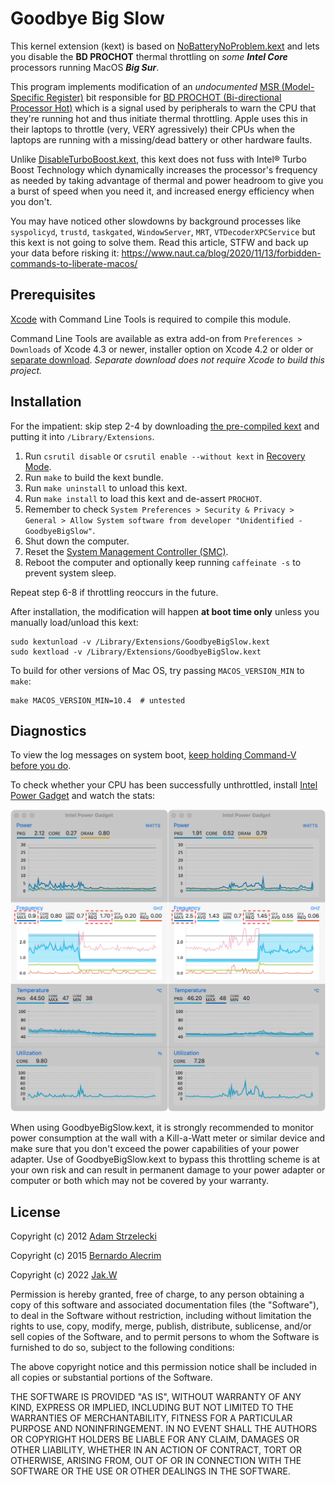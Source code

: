 Goodbye Big Slow
==================

This kernel extension (kext) is based on [NoBatteryNoProblem.kext](https://github.com/balecrim/NoBatteryNoProblem.kext) and lets you disable the **BD PROCHOT** thermal throttling on *some* ***Intel Core*** processors running MacOS ***Big Sur***.

This program implements modification of an *undocumented* [MSR (Model-Specific Register)](https://www.intel.com/content/www/us/en/developer/articles/technical/intel-sdm.html#Intel®_64_and_IA-32_Architectures_Software_Developer's_Manual) bit responsible for [BD PROCHOT (Bi-directional Processor Hot)](https://www.intel.com/content/www/us/en/products/docs/processors/core/core-technical-resources.html) which is a signal used by peripherals to warn the CPU that they're running hot and thus initiate thermal throttling.  Apple uses this in their laptops to throttle (very, VERY agressively) their CPUs when the laptops are running with a missing/dead battery or other hardware faults.

Unlike [DisableTurboBoost.kext](https://github.com/nanoant/DisableTurboBoost.kext), this kext does not fuss with Intel® Turbo Boost Technology which dynamically increases the processor's frequency as needed by taking advantage of thermal and power headroom to give you a burst of speed when you need it, and increased energy efficiency when you don't.

You may have noticed other slowdowns by background processes like `syspolicyd`, `trustd`, `taskgated`, `WindowServer`, `MRT`, `VTDecoderXPCService` but this kext is not going to solve them.  Read this article, STFW and back up your data before risking it: https://www.naut.ca/blog/2020/11/13/forbidden-commands-to-liberate-macos/

Prerequisites
---------------

[Xcode](https://developer.apple.com/technologies/tools/) with Command Line Tools is required to compile this module.

Command Line Tools are available as extra add-on from `Preferences > Downloads` of Xcode 4.3 or newer, installer option on Xcode 4.2 or older or [separate download](https://developer.apple.com/downloads).  *Separate download does not require Xcode to build this project.*

Installation
--------------

For the impatient: skip step 2-4 by downloading [the pre-compiled kext](https://github.com/jakwings/GoodbyeBigSlow.kext/releases) and putting it into `/Library/Extensions`.

1. Run `csrutil disable` or `csrutil enable --without kext` in [Recovery Mode](https://support.apple.com/kb/HT201314).
2. Run `make` to build the kext bundle.
3. Run `make uninstall` to unload this kext.
4. Run `make install` to load this kext and de-assert `PROCHOT`.
5. Remember to check `System Preferences > Security & Privacy > General > Allow System software from developer "Unidentified - GoodbyeBigSlow"`.
6. Shut down the computer.
7. Reset the [System Management Controller (SMC)](https://support.apple.com/kb/HT201295).
8. Reboot the computer and optionally keep running `caffeinate -s` to prevent system sleep.

Repeat step 6-8 if throttling reoccurs in the future.

After installation, the modification will happen **at boot time only** unless you manually load/unload this kext:

    sudo kextunload -v /Library/Extensions/GoodbyeBigSlow.kext
    sudo kextload -v /Library/Extensions/GoodbyeBigSlow.kext

To build for other versions of Mac OS, try passing `MACOS_VERSION_MIN` to `make`:

    make MACOS_VERSION_MIN=10.4  # untested

Diagnostics
-------------

To view the log messages on system boot, [keep holding Command-V before you do](https://support.apple.com/kb/HT201255).

To check whether your CPU has been successfully unthrottled, install [Intel Power Gadget](https://www.intel.com/content/www/us/en/developer/articles/tool/power-gadget.html) and watch the stats:

![statistics of working cpu](other/cpu-stats.png)

When using GoodbyeBigSlow.kext, it is strongly recommended to monitor power consumption at the wall with a Kill-a-Watt meter or similar device and make sure that you don't exceed the power capabilities of your power adapter.  Use of GoodbyeBigSlow.kext to bypass this throttling scheme is at your own risk and can result in permanent damage to your power adapter or computer or both which may not be covered by your warranty.

License
---------

Copyright (c) 2012 [Adam Strzelecki](https://github.com/nanoant/DisableTurboBoost.kext)

Copyright (c) 2015 [Bernardo Alecrim](https://github.com/balecrim/NoBatteryNoProblem.kext)

Copyright (c) 2022 [Jak.W](https://github.com/jakwings/GoodbyeBigSlow.kext)

Permission is hereby granted, free of charge, to any person obtaining
a copy of this software and associated documentation files (the
"Software"), to deal in the Software without restriction, including
without limitation the rights to use, copy, modify, merge, publish,
distribute, sublicense, and/or sell copies of the Software, and to
permit persons to whom the Software is furnished to do so, subject to
the following conditions:

The above copyright notice and this permission notice shall be
included in all copies or substantial portions of the Software.

THE SOFTWARE IS PROVIDED "AS IS", WITHOUT WARRANTY OF ANY KIND,
EXPRESS OR IMPLIED, INCLUDING BUT NOT LIMITED TO THE WARRANTIES OF
MERCHANTABILITY, FITNESS FOR A PARTICULAR PURPOSE AND
NONINFRINGEMENT. IN NO EVENT SHALL THE AUTHORS OR COPYRIGHT HOLDERS BE
LIABLE FOR ANY CLAIM, DAMAGES OR OTHER LIABILITY, WHETHER IN AN ACTION
OF CONTRACT, TORT OR OTHERWISE, ARISING FROM, OUT OF OR IN CONNECTION
WITH THE SOFTWARE OR THE USE OR OTHER DEALINGS IN THE SOFTWARE.
